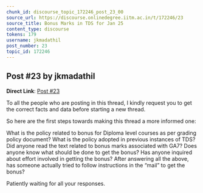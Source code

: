 ```yaml
---
chunk_id: discourse_topic_172246_post_23_00
source_url: https://discourse.onlinedegree.iitm.ac.in/t/172246/23
source_title: Bonus Marks in TDS for Jan 25
content_type: discourse
tokens: 179
username: jkmadathil
post_number: 23
topic_id: 172246
---
```


## Post #23 by jkmadathil

**Direct Link**: [Post #23](https://discourse.onlinedegree.iitm.ac.in/t/172246/23)

To all the people who are posting in this thread, I kindly request you to get the correct facts and data before starting a new thread.

So here are the first steps towards making this thread a more informed one:

What is the policy related to bonus for Diploma level courses as per grading policy document?
What is the policy adopted in previous instances of TDS?
Did anyone read the text related to bonus marks associated with GA7?
Does anyone know what should be done to get the bonus?
Has anyone inquired about effort involved in getting the bonus?
After answering all the above, has someone actually tried to follow instructions in the “mail” to get the bonus?

Patiently waiting for all your responses.
